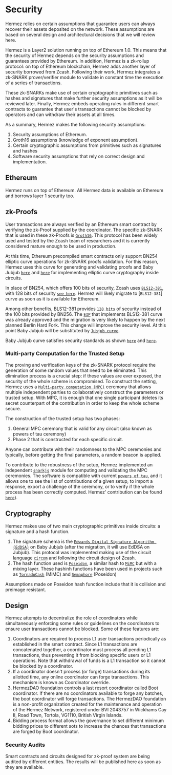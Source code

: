 # Security

Hermez relies on certain assumptions that guarantee users can always recover their assets deposited on
the network. These assumptions are based on several design and architectural decisions that we will review here.

Hermez is a Layer2 solution running on top of Ethereum 1.0. This means that the security of Hermez depends
 on the security assumptions and guarantees provided by Ethereum.
 In addition, Hermez is a zk-rollup protocol:
 on top of Ethereum blockchain, Hermez adds another layer of security borrowed from Zcash. Following their work, Hermez integrates a zk-SNARK prover/verifier module to validate in constant time the execution of a series of transactions.

 These zk-SNARKs make use of certain cryptographic primitives such as hashes and signatures that make further security assumptions as it will be reviewed later.  Finally, Hermez embeds operating rules in different smart contracts to guarantee that user's transactions cannot be blocked by operators and can withdraw their assets at all times.

As a summary, Hermez makes the following security assumptions:
1. Security assumptions of Ethereum.
2. Groth16 assumptions (knowledge of exponent assumption).
3. Certain cryptographic assumptions from  primitives such as signatures and hashes
4. Software security assumptions that rely on correct design and implementation.


## Ethereum
Hermez runs on top of Ethereum. All Hermez data is available on Ethereum and borrows layer 1 security too.

## zk-Proofs
User transactions are always verified by an Ethereum smart contract by verifying the zk-Proof supplied by the coordinator.
The specific zk-SNARK that is used in these zk-Proofs is [`Groth16`](https://eprint.iacr.org/2016/260.pdf).
This protocol has been widely used and tested by the Zcash team of researchers and it is currently
considered mature enough to be used in production.

At this time, Ethereum precompiled smart contracts only support BN254 elliptic curve operations for zk-SNARK proofs validation. For this reason, Hermez uses this curve for generating and validating proofs and Baby Jubjub [`here`](https://iden3-docs.readthedocs.io/en/latest/_downloads/33717d75ab84e11313cc0d8a090b636f/Baby-Jubjub.pdf) and [`here`](https://github.com/ethereum/EIPs/pull/2494) for implementing elliptic curve cryptography inside circuits.

In place of BN254, which offers 100 bits of security, Zcash uses [`BLS12-381`](https://tools.ietf.org/id/draft-yonezawa-pairing-friendly-curves-00.html#rfc.section.4.3), with 128 bits of security [`see here`](https://tools.ietf.org/id/draft-yonezawa-pairing-friendly-curves-00.html#rfc.section.4.3).
Hermez will likely migrate to [`BLS12-381`] curve as soon as it is available for Ethereum.

Among other benefits, BLS12-381 provides [`128 bits`](https://electriccoin.co/blog/new-snark-curve/) of security instead of the 100 bits provided by BN256.  The [`EIP`](https://github.com/ethereum/EIPs/pull/2537) that implements BLS12-381 curve was already approved and the migration is very likely to happen by the next planned Berlin Hard Fork. This change will improve the security level.
At this point Baby Jubjub will be substituted by [`Jubjub curve`](https://z.cash/technology/jubjub/).

Baby Jubjub curve satisfies security standards as shown [`here`](https://safecurves.cr.yp.to/) and [`here`](https://github.com/barryWhiteHat/baby_jubjub).

### Multi-party Computation for the Trusted Setup
The proving and verification keys of the zk-SNARK protocol require the generation
of some random values that need to be eliminated. This elimination process is a
crucial step: if these values are ever exposed, the security of the whole scheme is
compromised.
To construct the setting, Hermez uses a [`Multi-party computation (MPC)`](https://en.wikipedia.org/wiki/Secure_multi-party_computation)
 ceremony that allows multiple independent parties to collaboratively construct the parameters or
trusted setup. With MPC, it is enough that one single participant deletes its secret counterpart of the
contribution in order to keep the whole scheme secure.

The construction of the trusted setup has two phases:
1. General MPC ceremony that is valid for any circuit (also known as powers of tau ceremony)
2. Phase 2 that is constructed for each specific circuit.

Anyone can contribute with their randomness to the MPC ceremonies and typically, before getting the final
parameters, a random beacon is applied.

To contribute to the robustness of the setup, Hermez implemented an independent
 [`snarkjs`](https://github.com/iden3/snarkjs) module for computing and validating the MPC ceremonies.
 The software is compatible with current [`powers of tau`](https://github.com/kobigurk/phase2-bn254), and it
allows one to see the list of contributions of a given setup, to import a response, export a challenge of the
ceremony, or to verify if the whole process has been correctly computed. Hermez’ contribution can be
 found [`here`](https://github.com/weijiekoh/perpetualpowersoftau/blob/master/0049_jordi_response/README.md)).

## Cryptography
Hermez makes use of two main cryptographic primitives inside circuits: a signature and a hash
function.
1. The signature schema is the [`Edwards Digital Signature Algorithm (EdDSA)`](https://tools.ietf.org/html/rfc8419)
 on Baby Jubjub (after the migration, it will use EdDSA on Jubjub). This protocol was implemented making use of
 the circuit language [`circom`](https://docs.circom.io) and following the circuit design of Zcash.
2. The hash function used is [`Poseidon`](https://eprint.iacr.org/2019/458.pdf),
a similar hash to [`MiMC`](https://eprint.iacr.org/2016/492.pdf) but with a mixing layer. These hashinh functions
 have been used in projects such as [`TornadoCash`](https://tornado.cash/) (MiMC) and
[`Semaphore`](https://docs.zkproof.org/pages/standards/accepted-workshop3/proposal-semaphore.pdf) (Poseidon)

Assumptions made on Poseidon hash function include that it is collision and preimage resistant.

## Design
Hermez attempts to decentralize the role of coordinators while simultaneously enforcing some rules or
guidelines on the coordinators to ensure user transactions cannot be blocked. Some of these features are:

1. Coordinators are required to process L1 user transactions periodically as established in the smart contract.
Since L1 transactions are concatenated together, a coordinator must process all pending L1 transactions, thus preventing
 it from blocking specific users or L1 operations. Note that withdrawal of funds is a L1 transaction so it cannot be
blocked by a coordinator.
2. If a coordinator doesn't process (or forge) transactions during its allotted time, any online coordinator can forge
 transactions. This mechanism is known as Coordinator override.
3. HermezDAO foundation controls a last resort coordinator called Boot coordinator. If there are no coordinators
available to forge any batches, the boot coordinator will forge transactions. The HermezDAO foundation is a
non-profit organization created for the maintenance and operation of the Hermez Network, registered under
BVI 2043757 in Wickhams Cay II, Road Town, Tortola, VG1110, British Virgin Islands.
4. Bidding process format allows the governance to set different minimum bidding prices to different sots to
 increase the chances that transactions are forged by Boot coordinator.

### Security Audits
Smart contracts and circuits designed for zk-proof system are being audited by different entities. The results
 will be published here as soon as they are available.

